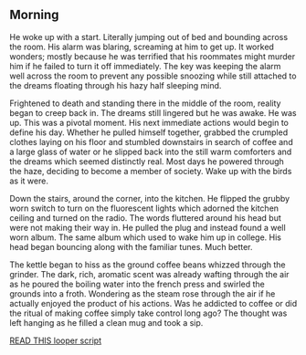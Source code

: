 ## Morning 

He woke up with a start. Literally jumping out of bed and bounding across the
room. His alarm was blaring, screaming at him to get up. It worked wonders;
mostly because he was terrified that his roommates might murder him if he
failed to turn it off immediately. The key was keeping the alarm well across
the room to prevent any possible snoozing while still attached to the dreams
floating through his hazy half sleeping mind.

Frightened to death and standing there in the middle of the room, reality
began to creep back in. The dreams still lingered but he was awake. He was up.
This was a pivotal moment. His next immediate actions would begin to define
his day. Whether he pulled himself together, grabbed the crumpled clothes
laying on his floor and stumbled downstairs in search of coffee and a large
glass of water or he slipped back into the still warm comforters and the
dreams which seemed distinctly real. Most days he powered through the haze,
deciding to become a member of society. Wake up with the birds as it were.

Down the stairs, around the corner, into the kitchen. He flipped the grubby
worn switch to turn on the fluorescent lights which adorned the kitchen
ceiling and turned on the radio. The words fluttered around his head but were
not making their way in. He pulled the plug and instead found a well worn
album. The same album which used to wake him up in college. His head began
bouncing along with the familiar tunes. Much better.

The kettle began to hiss as the ground coffee beans whizzed through the
grinder. The dark, rich, aromatic scent was already wafting through the air as
he poured the boiling water into the french press and swirled the grounds into
a froth. Wondering as the steam rose through the air if he actually enjoyed
the product of his actions. Was he addicted to coffee or did the ritual of
making coffee simply take control long ago? The thought was left hanging as he
filled a clean mug and took a sip.

<a href="http://www.rcjohnso.com/Looper/Looper.pdf">READ THIS looper script</a>
